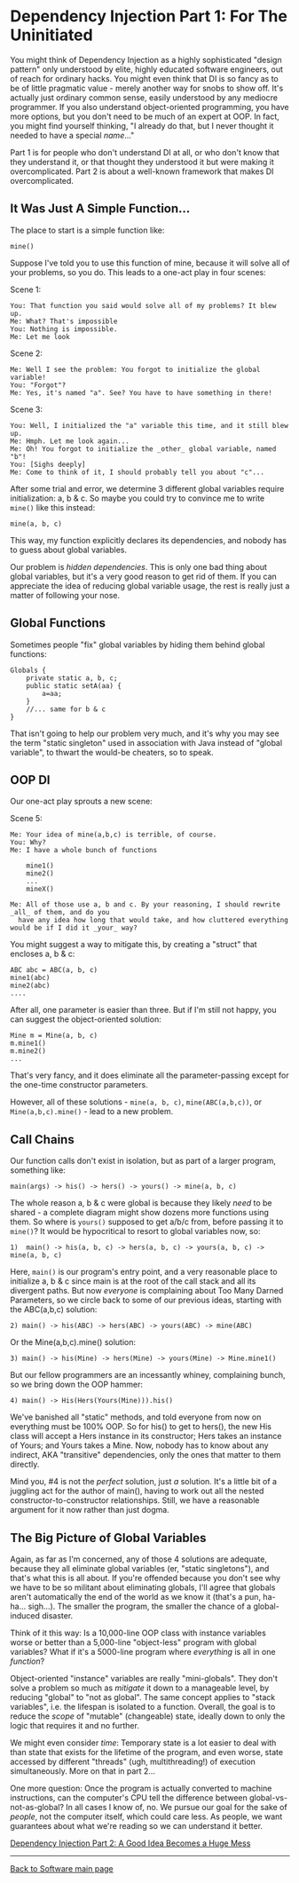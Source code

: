 # Dependency Injection Part 1: For The Uninitiated

You might think of Dependency Injection as a highly sophisticated "design pattern" only understood by elite, highly educated software engineers, out of reach for ordinary hacks. You might even think that DI is so fancy as to be of little pragmatic value - merely another way for snobs to show off. It's actually just ordinary common sense, easily understood by any mediocre programmer. If you also understand object-oriented programming, you have more options, but you don't need to be much of an expert at OOP. In fact, you might find yourself thinking, "I already do that, but I never thought it needed to have a special *name*..."

Part 1 is for people who don't understand DI at all, or who don't know that they understand it, or that thought they understood it but were making it overcomplicated. Part 2 is about a well-known framework that makes DI overcomplicated.

## It Was Just A Simple Function...

The place to start is a simple function like:

    mine()

Suppose I've told you to use this function of mine, because it will solve all of your problems, so you do. This leads to a one-act play in four scenes:

Scene 1:

    You: That function you said would solve all of my problems? It blew up.
    Me: What? That's impossible
    You: Nothing is impossible.
    Me: Let me look

Scene 2:

    Me: Well I see the problem: You forgot to initialize the global variable!
    You: "Forgot"?
    Me: Yes, it's named "a". See? You have to have something in there!

Scene 3:

    You: Well, I initialized the "a" variable this time, and it still blew up.
    Me: Hmph. Let me look again...
    Me: Oh! You forgot to initialize the _other_ global variable, named "b"!
    You: [Sighs deeply]
    Me: Come to think of it, I should probably tell you about "c"...

After some trial and error, we determine 3 different global variables require initialization: a, b & c. So maybe you could try to convince me to write `mine()` like this instead:

    mine(a, b, c)

This way, my function explicitly declares its dependencies, and nobody has to guess about global variables.

Our problem is _hidden dependencies_. This is only one bad thing about global variables, but it's a very good reason to get rid of them. If you can appreciate the idea of reducing global variable usage, the rest is really just a matter of following your nose.

## Global Functions

Sometimes people "fix" global variables by hiding them behind global functions:

    Globals {
        private static a, b, c;
        public static setA(aa) {
            a=aa;
        }
        //... same for b & c
    }

That isn't going to help our problem very much, and it's why you may see the term "static singleton" used in association with Java instead of "global variable", to thwart the would-be cheaters, so to speak.

## OOP DI

Our one-act play sprouts a new scene:

Scene 5:

    Me: Your idea of mine(a,b,c) is terrible, of course.
    You: Why?
    Me: I have a whole bunch of functions

        mine1()
        mine2()
        ...
        mineX()

    Me: All of those use a, b and c. By your reasoning, I should rewrite _all_ of them, and do you
      have any idea how long that would take, and how cluttered everything would be if I did it _your_ way?

You might suggest a way to mitigate this, by creating a "struct" that encloses a, b & c:

    ABC abc = ABC(a, b, c)
    mine1(abc)
    mine2(abc)
    ....

After all, one parameter is easier than three. But if I'm still not happy, you can suggest the object-oriented solution:

    Mine m = Mine(a, b, c)
    m.mine1()
    m.mine2()
    ...

That's very fancy, and it does eliminate all the parameter-passing except for the one-time constructor parameters.

However, all of these solutions - `mine(a, b, c)`, `mine(ABC(a,b,c))`, or `Mine(a,b,c).mine()` - lead to a new problem.

## Call Chains

Our function calls don't exist in isolation, but as part of a larger program, something like:

    main(args) -> his() -> hers() -> yours() -> mine(a, b, c)

The whole reason a, b & c were global is because they likely *need* to be shared - a complete diagram might show dozens more functions using them. So where is `yours()` supposed to get a/b/c from, before passing it to `mine()`? It would be hypocritical to resort to global variables now, so:

    1)  main() -> his(a, b, c) -> hers(a, b, c) -> yours(a, b, c) -> mine(a, b, c)

Here, `main()` is our program's entry point, and a very reasonable place to initialize a, b & c since main is at the root of the call stack and all its divergent paths. But now _everyone_ is complaining about Too Many Darned Parameters, so we circle back to some of our previous ideas, starting with the ABC(a,b,c) solution:

    2) main() -> his(ABC) -> hers(ABC) -> yours(ABC) -> mine(ABC)

Or the Mine(a,b,c).mine() solution:

    3) main() -> his(Mine) -> hers(Mine) -> yours(Mine) -> Mine.mine1()

But our fellow programmers are an incessantly whiney, complaining bunch, so we bring down the OOP hammer:

    4) main() -> His(Hers(Yours(Mine))).his()

We've banished all "static" methods, and told everyone from now on everything must be 100% OOP. So for his() to get to hers(), the new His class will accept a Hers instance in its constructor; Hers takes an instance of Yours; and Yours takes a Mine. Now, nobody has to know about any indirect, AKA "transitive" dependencies, only the ones that matter to them directly.

Mind you, #4 is not the _perfect_ solution, just _a_ solution. It's a little bit of a juggling act for the author of main(), having to work out all the nested constructor-to-constructor relationships. Still, we have a reasonable argument for it now rather than just dogma.

## The Big Picture of Global Variables

Again, as far as I'm concerned, any of those 4 solutions are adequate, because they all eliminate global variables (er, "static singletons"), and that's what this is all about. If you're offended because you don't see why we have to be so militant about eliminating globals, I'll agree that globals aren't automatically the end of the world as we know it (that's a pun, ha-ha... sigh...). The smaller the program, the smaller the chance of a global-induced disaster.

Think of it this way: Is a 10,000-line OOP class with instance variables worse or better than a 5,000-line "object-less" program with global variables? What if it's a 5000-line program where *everything* is all in one _function_?

Object-oriented "instance" variables are really "mini-globals". They don't solve a problem so much as _mitigate_ it down to a manageable level, by reducing "global" to "not as global". The same concept applies to "stack variables", i.e. the lifespan is isolated to a function. Overall, the goal is to reduce the _scope_ of "mutable" (changeable) state, ideally down to only the logic that requires it and no further.

We might even consider _time_: Temporary state is a lot easier to deal with than state that exists for the lifetime of the program, and even worse, state accessed by different "threads" (ugh, multithreading!) of execution simultaneously. More on that in part 2...

One more question: Once the program is actually converted to machine instructions, can the computer's CPU tell the difference between global-vs-not-as-global? In all cases I know of, no. We pursue our goal for the sake of _people_, not the computer itself, which could care less. As people, we want guarantees about what we're reading so we can understand it better.

[Dependency Injection Part 2: A Good Idea Becomes a Huge Mess](./DependencyInjection-Part2.md)

----

[Back to Software main page](./README.md)
